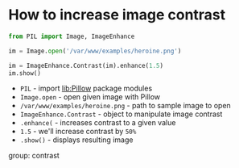 # How to increase image contrast

```python
from PIL import Image, ImageEnhance

im = Image.open('/var/www/examples/heroine.png')

im = ImageEnhance.Contrast(im).enhance(1.5)
im.show()
```

- `PIL` - import [lib:Pillow](https://onelinerhub.com/python-pillow/how-to-install-python-pillow-module) package modules
- `Image.open` - open given image with Pillow
- `/var/www/examples/heroine.png` - path to sample image to open
- `ImageEnhance.Contrast` - object to manipulate image contrast
- `.enhance(` - increases contrast to a given value
- `1.5` - we'll increase contrast by `50%`
- `.show()` - displays resulting image

group: contrast


